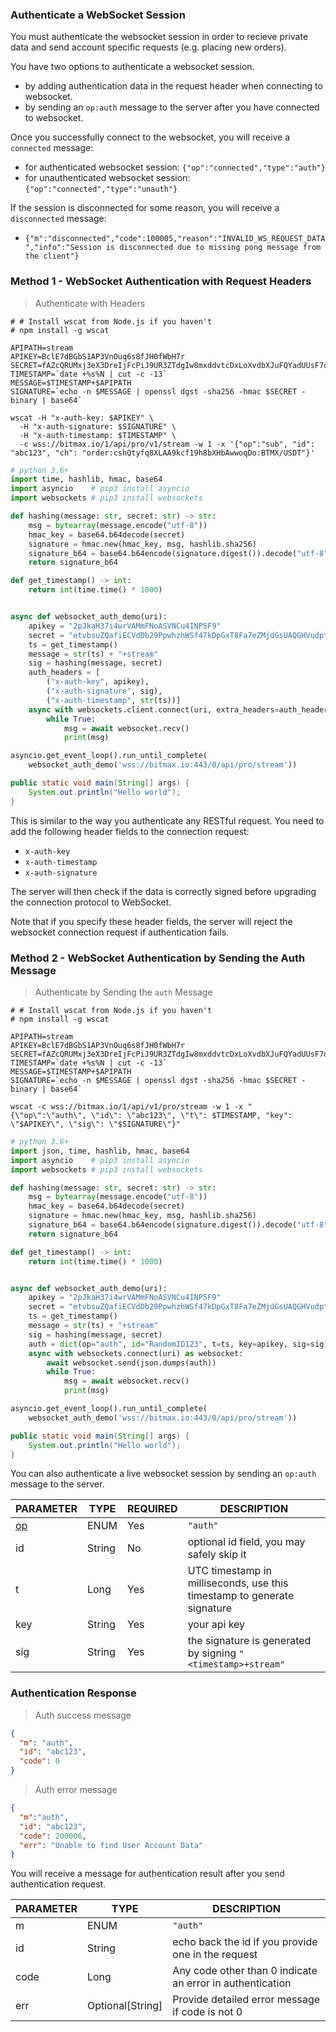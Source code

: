 ### Authenticate a WebSocket Session

You must authenticate the websocket session in order to recieve private data and send account specific requests 
(e.g. placing new orders). 

You have two options to authenticate a websocket session. 

* by adding authentication data in the request header when connecting to websocket. 
* by sending an `op:auth` message to the server after you have connected to websocket. 

Once you successfully connect to the websocket, you will receive a `connected` message: 

* for authenticated websocket session: `{"op":"connected","type":"auth"}`
* for unauthenticated websocket session: `{"op":"connected","type":"unauth"}`

If the session is disconnected for some reason, you will receive a `disconnected` message:

* `{"m":"disconnected","code":100005,"reason":"INVALID_WS_REQUEST_DATA","info":"Session is disconnected due to missing pong message from the client"}`


### Method 1 - WebSocket Authentication with Request Headers

> Authenticate with Headers

```shell
# # Install wscat from Node.js if you haven't
# npm install -g wscat  

APIPATH=stream
APIKEY=BclE7dBGbS1AP3VnOuq6s8fJH0fWbH7r
SECRET=fAZcQRUMxj3eX3DreIjFcPiJ9UR3ZTdgIw8mxddvtcDxLoXvdbXJuFQYadUUsF7q
TIMESTAMP=`date +%s%N | cut -c -13`
MESSAGE=$TIMESTAMP+$APIPATH
SIGNATURE=`echo -n $MESSAGE | openssl dgst -sha256 -hmac $SECRET -binary | base64`

wscat -H "x-auth-key: $APIKEY" \
  -H "x-auth-signature: $SIGNATURE" \
  -H "x-auth-timestamp: $TIMESTAMP" \
  -c wss://bitmax.io/1/api/pro/v1/stream -w 1 -x '{"op":"sub", "id": "abc123", "ch": "order:cshQtyfq8XLAA9kcf19h8bXHbAwwoqDo:BTMX/USDT"}'
```

```python
# python 3.6+
import time, hashlib, hmac, base64
import asyncio    # pip3 install asyncio
import websockets # pip3 install websockets

def hashing(message: str, secret: str) -> str:
    msg = bytearray(message.encode("utf-8"))
    hmac_key = base64.b64decode(secret)
    signature = hmac.new(hmac_key, msg, hashlib.sha256)
    signature_b64 = base64.b64encode(signature.digest()).decode("utf-8")
    return signature_b64

def get_timestamp() -> int:
    return int(time.time() * 1000)


async def websocket_auth_demo(uri):
    apikey = "2pJkaH37i4wrVAMmFNoASVNCu4INP5F9"
    secret = "etvbsuZQafiECVdDb29PpwhzhWSf47kDpGxT8Fa7eZMjdGsUAQGHVudpt7S3ZY5w"
    ts = get_timestamp()
    message = str(ts) + "+stream"
    sig = hashing(message, secret)
    auth_headers = [
        ("x-auth-key", apikey),
        ("x-auth-signature", sig),
        ("x-auth-timestamp", str(ts))]
    async with websockets.client.connect(uri, extra_headers=auth_headers) as websocket:
        while True:
            msg = await websocket.recv()
            print(msg)

asyncio.get_event_loop().run_until_complete(
    websocket_auth_demo('wss://bitmax.io:443/0/api/pro/stream'))
```

```java
public static void main(String[] args) {
    System.out.println("Hello world");
}
```

This is similar to the way you authenticate any RESTful request. You need to add the following header fields to the 
connection request:

* `x-auth-key`
* `x-auth-timestamp`
* `x-auth-signature`

The server will then check if the data is correctly signed before upgrading the connection protocol to WebSocket. 

Note that if you specify these header fields, the server will reject the websocket connection request if authentication fails. 


### Method 2 - WebSocket Authentication by Sending the Auth Message 

> Authenticate by Sending the `auth` Message

```shell
# # Install wscat from Node.js if you haven't
# npm install -g wscat  

APIPATH=stream
APIKEY=BclE7dBGbS1AP3VnOuq6s8fJH0fWbH7r
SECRET=fAZcQRUMxj3eX3DreIjFcPiJ9UR3ZTdgIw8mxddvtcDxLoXvdbXJuFQYadUUsF7q
TIMESTAMP=`date +%s%N | cut -c -13`
MESSAGE=$TIMESTAMP+$APIPATH
SIGNATURE=`echo -n $MESSAGE | openssl dgst -sha256 -hmac $SECRET -binary | base64`

wscat -c wss://bitmax.io/1/api/v1/pro/stream -w 1 -x "{\"op\":\"auth\", \"id\": \"abc123\", \"t\": $TIMESTAMP, "key": \"$APIKEY\", \"sig\": \"$SIGNATURE\"}"
```

```python
# python 3.6+
import json, time, hashlib, hmac, base64
import asyncio    # pip3 install asyncio
import websockets # pip3 install websockets

def hashing(message: str, secret: str) -> str:
    msg = bytearray(message.encode("utf-8"))
    hmac_key = base64.b64decode(secret)
    signature = hmac.new(hmac_key, msg, hashlib.sha256)
    signature_b64 = base64.b64encode(signature.digest()).decode("utf-8")
    return signature_b64

def get_timestamp() -> int:
    return int(time.time() * 1000)


async def websocket_auth_demo(uri):
    apikey = "2pJkaH37i4wrVAMmFNoASVNCu4INP5F9"
    secret = "etvbsuZQafiECVdDb29PpwhzhWSf47kDpGxT8Fa7eZMjdGsUAQGHVudpt7S3ZY5w"
    ts = get_timestamp()
    message = str(ts) + "+stream"
    sig = hashing(message, secret)
    auth = dict(op="auth", id="RandomID123", t=ts, key=apikey, sig=sig)
    async with websockets.connect(uri) as websocket:
        await websocket.send(json.dumps(auth))
        while True:
            msg = await websocket.recv()
            print(msg)

asyncio.get_event_loop().run_until_complete(
    websocket_auth_demo('wss://bitmax.io:443/0/api/pro/stream'))
```

```java
public static void main(String[] args) {
    System.out.println("Hello world");
}
```


You can also authenticate a live websocket session by sending an `op:auth` message to the server. 

 PARAMETER                      | TYPE       | REQUIRED | DESCRIPTION
------------------------------- | ---------- | -------- | ----------------------------------------------------------------------- 
 [op](#websocket-operations-op) |  ENUM      | Yes      | `"auth"`                                                                
 id                             |  String    | No       | optional id field, you may safely skip it                               
 t                              |  Long      | Yes      | UTC timestamp in milliseconds, use this timestamp to generate signature 
 key                            |  String    | Yes      | your api key
 sig                            |  String    | Yes      | the signature is generated by signing `"<timestamp>+stream"`


### Authentication Response

> Auth success message

```json
{  
  "m": "auth",
  "id": "abc123",
  "code": 0
}
```

> Auth error message

```json
{
  "m":"auth",
  "id": "abc123",
  "code": 200006,
  "err": "Unable to find User Account Data"
}
```

You will receive a message for authentication result after you send authentication request.

PARAMETER | TYPE               | DESCRIPTION
--------- | ------------------ | ----------------------------------------------------------------------- 
m         |  ENUM              | `"auth"`
id        |  String            | echo back the id if you provide one in the request                      
code      |  Long              | Any code other than 0 indicate an error in authentication               
err       |  Optional[String]  | Provide detailed error message if code is not 0   
